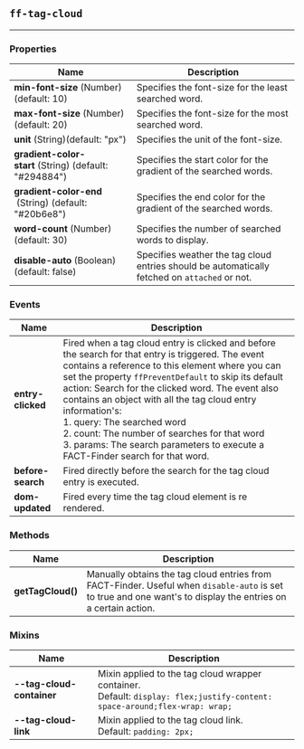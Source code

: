 ## `ff-tag-cloud`
___
### Properties
| Name | Description |
| ---- | ----------- |
|**min-font-size**&nbsp;(Number) (default: 10)| Specifies the font-size for the least searched word. |
|**max-font-size**&nbsp;(Number) (default: 20)| Specifies the font-size for the most searched word. |
|**unit**&nbsp;(String)(default: "px")| Specifies the unit of the font-size. |
|**gradient-color-start**&nbsp;(String) (default: "#294884")| Specifies the start color for the gradient of the searched words. |
|**gradient-color-end** &nbsp;(String) (default: "#20b6e8") | Specifies the end color for the gradient of the searched words. |
|**word-count**&nbsp;(Number) (default: 30)| Specifies the number of searched words to display. |
|**disable-auto**&nbsp;(Boolean) (default: false)| Specifies weather the tag cloud entries should be automatically fetched on `attached` or not. |

### Events
| Name | Description |
| ---- | ----------- |
|**entry-clicked**| Fired when a tag cloud entry is clicked and before the search for that entry is triggered. The event contains a reference to this element where you can set the property `ffPreventDefault` to skip its default action: Search for the clicked word. The event also contains an object with all the tag cloud entry information's: <br /> 1. query: The searched word <br /> 2. count: The number of searches for that word <br /> 3. params: The search parameters to execute a FACT-Finder search for that word. |                                           
|**before-search**| Fired directly before the search for the tag cloud entry is executed. |
|**dom-updated**| Fired every time the tag cloud element is re rendered. |

### Methods
| Name | Description |
| ---- | ----------- |
|**getTagCloud()**| Manually obtains the tag cloud entries from FACT-Finder. Useful when `disable-auto` is set to true and one want's to display the entries on a certain action. |

### Mixins
| Name | Description |
| ---- | ----------- |
|**--tag-cloud-container**| Mixin applied to the tag cloud wrapper container. <br /> Default: `display: flex;justify-content: space-around;flex-wrap: wrap;` |
|**--tag-cloud-link**| Mixin applied to the tag cloud link. <br /> Default: `padding: 2px;` |


